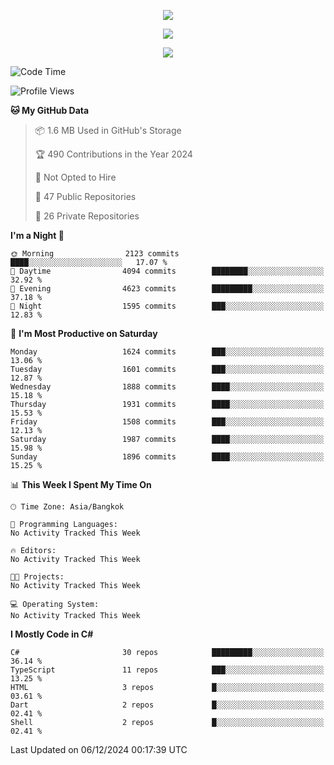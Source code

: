 <p align="center">
  <a href="say-hi.gif"> 
    <img align="center" src="say-hi.gif"/>
  </a>
</p>
<p align="center">
  <a href="https://github.com/htthinh1999">
    <img align="center" src="https://github-readme-stats-kappa-pink.vercel.app/api?username=htthinh1999&show_icons=true&count_private=true&theme=dracula"/>
  </a>
</p>
<p align="center">
  <a href="https://github.com/htthinh1999">
    <img src="https://github-readme-stats-kappa-pink.vercel.app/api/top-langs/?username=htthinh1999&layout=compact&langs_count=6&count_private=true&hide=tsql,hlsl,glsl,shaderlab&theme=dracula"/>
  </a>
</p>

<!--START_SECTION:waka-->
![Code Time](http://img.shields.io/badge/Code%20Time-0%20secs-blue)

![Profile Views](http://img.shields.io/badge/Profile%20Views-0-blue)

**🐱 My GitHub Data** 

> 📦 1.6 MB Used in GitHub's Storage 
 > 
> 🏆 490 Contributions in the Year 2024
 > 
> 🚫 Not Opted to Hire
 > 
> 📜 47 Public Repositories 
 > 
> 🔑 26 Private Repositories 
 > 
**I'm a Night 🦉** 

```text
🌞 Morning                2123 commits        ████░░░░░░░░░░░░░░░░░░░░░   17.07 % 
🌆 Daytime                4094 commits        ████████░░░░░░░░░░░░░░░░░   32.92 % 
🌃 Evening                4623 commits        █████████░░░░░░░░░░░░░░░░   37.18 % 
🌙 Night                  1595 commits        ███░░░░░░░░░░░░░░░░░░░░░░   12.83 % 
```
📅 **I'm Most Productive on Saturday** 

```text
Monday                   1624 commits        ███░░░░░░░░░░░░░░░░░░░░░░   13.06 % 
Tuesday                  1601 commits        ███░░░░░░░░░░░░░░░░░░░░░░   12.87 % 
Wednesday                1888 commits        ████░░░░░░░░░░░░░░░░░░░░░   15.18 % 
Thursday                 1931 commits        ████░░░░░░░░░░░░░░░░░░░░░   15.53 % 
Friday                   1508 commits        ███░░░░░░░░░░░░░░░░░░░░░░   12.13 % 
Saturday                 1987 commits        ████░░░░░░░░░░░░░░░░░░░░░   15.98 % 
Sunday                   1896 commits        ████░░░░░░░░░░░░░░░░░░░░░   15.25 % 
```


📊 **This Week I Spent My Time On** 

```text
🕑︎ Time Zone: Asia/Bangkok

💬 Programming Languages: 
No Activity Tracked This Week

🔥 Editors: 
No Activity Tracked This Week

🐱‍💻 Projects: 
No Activity Tracked This Week

💻 Operating System: 
No Activity Tracked This Week
```

**I Mostly Code in C#** 

```text
C#                       30 repos            █████████░░░░░░░░░░░░░░░░   36.14 % 
TypeScript               11 repos            ███░░░░░░░░░░░░░░░░░░░░░░   13.25 % 
HTML                     3 repos             █░░░░░░░░░░░░░░░░░░░░░░░░   03.61 % 
Dart                     2 repos             █░░░░░░░░░░░░░░░░░░░░░░░░   02.41 % 
Shell                    2 repos             █░░░░░░░░░░░░░░░░░░░░░░░░   02.41 % 
```




 Last Updated on 06/12/2024 00:17:39 UTC
<!--END_SECTION:waka-->
